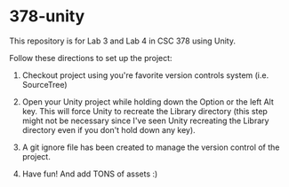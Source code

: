 # 378-unity
This repository is for Lab 3 and Lab 4 in CSC 378 using Unity.

Follow these directions to set up the project: 

1) Checkout project using you're favorite version controls system (i.e. SourceTree)

2) Open your Unity project while holding down the Option or the left Alt key. This will force Unity to recreate the Library directory (this step might not be necessary since I've seen Unity recreating the Library directory even if you don't hold down any key).

3) A git ignore file has been created to manage the version control of the project.

4) Have fun! And add TONS of assets :)
